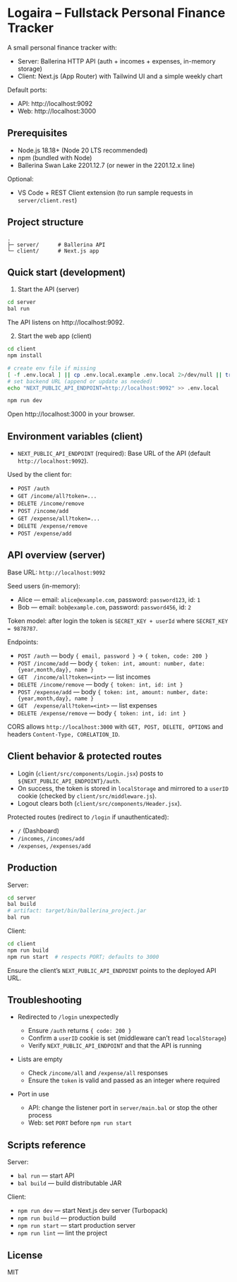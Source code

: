 # Logaira – Fullstack Personal Finance Tracker

A small personal finance tracker with:
- Server: Ballerina HTTP API (auth + incomes + expenses, in-memory storage)
- Client: Next.js (App Router) with Tailwind UI and a simple weekly chart

Default ports:
- API: http://localhost:9092
- Web: http://localhost:3000

## Prerequisites

- Node.js 18.18+ (Node 20 LTS recommended)
- npm (bundled with Node)
- Ballerina Swan Lake 2201.12.7 (or newer in the 2201.12.x line)

Optional:
- VS Code + REST Client extension (to run sample requests in `server/client.rest`)

## Project structure

```
.
├─ server/      # Ballerina API
└─ client/      # Next.js app
```

## Quick start (development)

1) Start the API (server)

```bash
cd server
bal run
```

The API listens on http://localhost:9092.

2) Start the web app (client)

```bash
cd client
npm install

# create env file if missing
[ -f .env.local ] || cp .env.local.example .env.local 2>/dev/null || true
# set backend URL (append or update as needed)
echo "NEXT_PUBLIC_API_ENDPOINT=http://localhost:9092" >> .env.local

npm run dev
```

Open http://localhost:3000 in your browser.

## Environment variables (client)

- `NEXT_PUBLIC_API_ENDPOINT` (required): Base URL of the API (default `http://localhost:9092`).

Used by the client for:
- `POST /auth`
- `GET /income/all?token=...`
- `DELETE /income/remove`
- `POST /income/add`
- `GET /expense/all?token=...`
- `DELETE /expense/remove`
- `POST /expense/add`

## API overview (server)

Base URL: `http://localhost:9092`

Seed users (in-memory):
- Alice — email: `alice@example.com`, password: `password123`, id: `1`
- Bob — email: `bob@example.com`, password: `password456`, id: `2`

Token model: after login the token is `SECRET_KEY + userId` where `SECRET_KEY = 9878787`.

Endpoints:
- `POST /auth` — body `{ email, password }` → `{ token, code: 200 }`
- `POST /income/add` — body `{ token: int, amount: number, date: {year,month,day}, name }`
- `GET  /income/all?token=<int>` — list incomes
- `DELETE /income/remove` — body `{ token: int, id: int }`
- `POST /expense/add` — body `{ token: int, amount: number, date: {year,month,day}, name }`
- `GET  /expense/all?token=<int>` — list expenses
- `DELETE /expense/remove` — body `{ token: int, id: int }`

CORS allows `http://localhost:3000` with `GET, POST, DELETE, OPTIONS` and headers `Content-Type, CORELATION_ID`.

## Client behavior & protected routes

- Login (`client/src/components/Login.jsx`) posts to `${NEXT_PUBLIC_API_ENDPOINT}/auth`.
- On success, the token is stored in `localStorage` and mirrored to a `userID` cookie (checked by `client/src/middleware.js`).
- Logout clears both (`client/src/components/Header.jsx`).

Protected routes (redirect to `/login` if unauthenticated):
- `/` (Dashboard)
- `/incomes`, `/incomes/add`
- `/expenses`, `/expenses/add`

## Production

Server:
```bash
cd server
bal build
# artifact: target/bin/ballerina_project.jar
bal run
```

Client:
```bash
cd client
npm run build
npm run start  # respects PORT; defaults to 3000
```

Ensure the client’s `NEXT_PUBLIC_API_ENDPOINT` points to the deployed API URL.

## Troubleshooting

- Redirected to `/login` unexpectedly
  - Ensure `/auth` returns `{ code: 200 }`
  - Confirm a `userID` cookie is set (middleware can’t read `localStorage`)
  - Verify `NEXT_PUBLIC_API_ENDPOINT` and that the API is running

- Lists are empty
  - Check `/income/all` and `/expense/all` responses
  - Ensure the `token` is valid and passed as an integer where required

- Port in use
  - API: change the listener port in `server/main.bal` or stop the other process
  - Web: set `PORT` before `npm run start`

## Scripts reference

Server:
- `bal run` — start API
- `bal build` — build distributable JAR

Client:
- `npm run dev` — start Next.js dev server (Turbopack)
- `npm run build` — production build
- `npm run start` — start production server
- `npm run lint` — lint the project

## License

MIT
